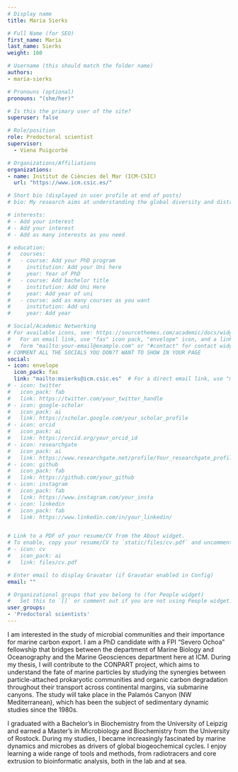 ```yaml
---
# Display name
title: Maria Sierks

# Full Name (for SEO)
first_name: Maria
last_name: Sierks
weight: 160

# Username (this should match the folder name)
authors:
- maria-sierks

# Pronouns (optional)
pronouns: "(she/her)"

# Is this the primary user of the site?
superuser: false

# Role/position
role: Predoctoral scientist
supervisor: 
  - Viena Puigcorbé

# Organizations/Affiliations
organizations:
- name: Institut de Ciències del Mar (ICM-CSIC)
  url: "https://www.icm.csic.es/"

# Short bio (displayed in user profile at end of posts)
# bio: My research aims at understanding the global diversity and distribution of eukaryotic and prokaryotic microbes employing curated phylogenetic frameworks focusing on novel environmental taxa.

# interests:
# - Add your interest
# - Add your interest
# - Add as many interests as you need

# education:
#   courses:
#   - course: Add your PhD program
#     institution: Add your Uni here
#     year: Year of PhD
#   - course: Add bachelor title
#     institution: Add Uni Here
#     year: Add year of uni
#   - course: add as many courses as you want
#     institution: Add uni
#     year: Add year

# Social/Academic Networking
# For available icons, see: https://sourcethemes.com/academic/docs/widgets/#icons
#   For an email link, use "fas" icon pack, "envelope" icon, and a link in the
#   form "mailto:your-email@example.com" or "#contact" for contact widget.
# COMMENT ALL THE SOCIALS YOU DON?T WANT TO SHOW IN YOUR PAGE
social:
- icon: envelope
  icon_pack: fas
  link: "mailto:msierks@icm.csic.es"  # For a direct email link, use "mailto:test@example.org".
# - icon: twitter
#   icon_pack: fab
#   link: https://twitter.com/your_twitter_handle
# - icon: google-scholar
#   icon_pack: ai
#   link: https://scholar.google.com/your_scholar_profile
# - icon: orcid
#   icon_pack: ai
#   link: https://orcid.org/your_orcid_id
# - icon: researchgate
#   icon_pack: ai
#   link: https://www.researchgate.net/profile/Your_researchgate_profile
# - icon: github
#   icon_pack: fab
#   link: https://github.com/your_github
# - icon: instagram
#   icon_pack: fab
#   link: https://www.instagram.com/your_insta
# - icon: linkedin
#   icon_pack: fab
#   link: https://www.linkedin.com/in/your_linkedin/


# Link to a PDF of your resume/CV from the About widget.
# To enable, copy your resume/CV to `static/files/cv.pdf` and uncomment the lines below.
# - icon: cv
#   icon_pack: ai
#   link: files/cv.pdf

# Enter email to display Gravatar (if Gravatar enabled in Config)
email: ""

# Organizational groups that you belong to (for People widget)
#   Set this to `[]` or comment out if you are not using People widget.
user_groups:
- 'Predoctoral scientists'
---
```



I am interested in the study of microbial communities and their importance for marine carbon export. I am a PhD candidate with a FPI “Severo Ochoa” fellowship that bridges between the department of Marine Biology and Oceanography and the Marine Geosciences department here at ICM. During my thesis, I will contribute to the CONPART project, which aims to understand the fate of marine particles by studying the synergies between particle-attached prokaryotic communities and organic carbon degradation throughout their transport across continental margins, via submarine canyons. The study will take place in the Palamós Canyon (NW Mediterranean), which has been the subject of sedimentary dynamic studies since the 1980s.

I graduated with a Bachelor’s in Biochemistry from the University of Leipzig and earned a Master’s in Microbiology and Biochemistry from the University of Rostock. During my studies, I became increasingly fascinated by marine dynamics and microbes as drivers of global biogeochemical cycles. I enjoy learning a wide range of tools and methods, from radiotracers and core extrusion to bioinformatic analysis, both in the lab and at sea.

